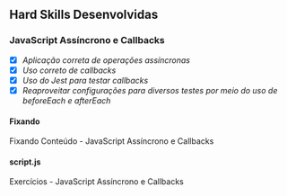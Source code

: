 ## Hard Skills Desenvolvidas

### JavaScript Assíncrono e Callbacks

- [X] _Aplicação correta de operações assíncronas_
- [X] _Uso correto de callbacks_
- [X] _Uso do Jest para testar callbacks_
- [X] _Reaproveitar configurações para diversos testes por meio do uso de beforeEach e afterEach_

#### Fixando
Fixando Conteúdo - JavaScript Assíncrono e Callbacks

#### script.js
Exercícios - JavaScript Assíncrono e Callbacks
